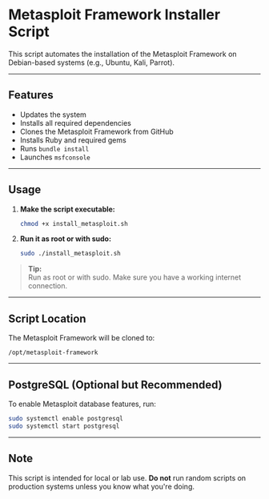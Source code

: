 # Metasploit Framework Installer Script

This script automates the installation of the Metasploit Framework on Debian-based systems (e.g., Ubuntu, Kali, Parrot).

---

## Features

- Updates the system
- Installs all required dependencies
- Clones the Metasploit Framework from GitHub
- Installs Ruby and required gems
- Runs `bundle install`
- Launches `msfconsole`

---

## Usage

1. **Make the script executable:**
    ```bash
    chmod +x install_metasploit.sh
    ```

2. **Run it as root or with sudo:**
    ```bash
    sudo ./install_metasploit.sh
    ```

> **Tip:**  
> Run as root or with sudo. Make sure you have a working internet connection.

---

## Script Location

The Metasploit Framework will be cloned to:

```
/opt/metasploit-framework
```

---

## PostgreSQL (Optional but Recommended)

To enable Metasploit database features, run:

```bash
sudo systemctl enable postgresql
sudo systemctl start postgresql
```

---

## Note

This script is intended for local or lab use. **Do not** run random scripts on production systems unless you know what you're doing.